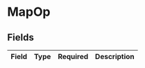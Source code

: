 # MapOp


## Fields

| Field       | Type        | Required    | Description |
| ----------- | ----------- | ----------- | ----------- |